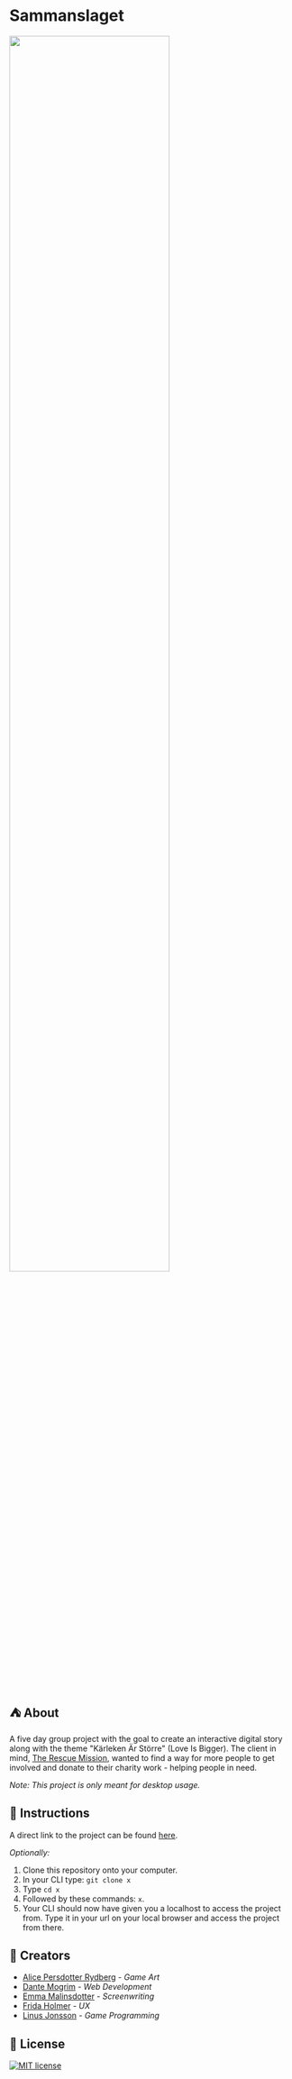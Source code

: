 # Sammanslaget

<img src="https://media.giphy.com/media/52Fzb15SPPaE67hwnD/giphy.gif?cid=790b7611d890100338d26cdbb49c3145edcd87c2b0334287&rid=giphy.gif&ct=g" width="75%">

## :tent: About

A five day group project with the goal to create an interactive digital story along with the theme "Kärleken Är Större" (Love Is Bigger).
The client in mind, [The Rescue Mission](https://raddningsmissionen.se/english), wanted to find a way for more people to get involved and donate to their charity work - helping people in need.

_Note: This project is only meant for desktop usage._

## :stew: Instructions

A direct link to the project can be found [here](https://medsmamedel.vercel.app/).

_Optionally:_

1. Clone this repository onto your computer.
2. In your CLI type: `git clone x`
3. Type `cd x`
4. Followed by these commands: `x`.
5. Your CLI should now have given you a localhost to access the project from. Type it in your url on your local browser and access the project from there.

## :seedling: Creators

- [Alice Persdotter Rydberg]() _- Game Art_
- [Dante Mogrim](https://github.com/dantemogrim) _- Web Development_
- [Emma Malinsdotter]() _- Screenwriting_
- [Frida Holmer]() _- UX_
- [Linus Jonsson](https://github.com/linus-jonsson) _- Game Programming_

## :customs: License

[![MIT license](https://img.shields.io/badge/License-MIT-blue.svg)](https://lbesson.mit-license.org/)

